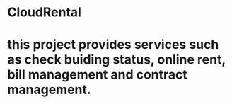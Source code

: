 # CloudRental
# this project provides services such as check buiding status, online rent, bill management and contract management.
